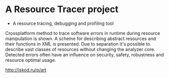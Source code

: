# A Resource Tracer project
- A resource tracing, debugging and profiling tool

Crossplatform method to trace software errors in runtime during resource manipulation is shown. A scheme for describing abstract resources and their functions in XML is presented. Due to separation it's possible to describe vast classes of resources without changing the analyzer core. Detected errors often have an influence on security, safety, robustness and resource optimal usage.

http://iskod.ru/p/art
